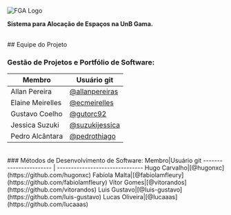 ![FGA Logo](https://raw.githubusercontent.com/wiki/fga-gpp-mds/2016.2-Time05-SalasFGA/img/fga_logo.png)

  **Sistema para Alocação de Espaços na UnB Gama.**

<br />
## Equipe do Projeto

### Gestão de Projetos e Portfólio de Software:
Membro|Usuário git 
----------------------- | -------------------------------
Allan Pereira|[@allanpereiras](https://github.com/allapereiras)     
Elaine Meirelles|[@ecmeirelles](https://github.com/ecmeirelles)   
Gustavo Coelho|[@gutorc92](https://github.com/gutorc92)
Jessica Suzuki|[@suzukijessica](https://github.com/suzukijessica)
Pedro Alcântara|[@pedrothiago](https://github.com/pedrothiago)

<br />
### Métodos de Desenvolvimento de Software:
Membro|Usuário git 
----------------------- | -------------------------------
Hugo Carvalho|[@hugonxc](https://github.com/hugonxc)
Fabíola Malta|[@fabiolamfleury](https://github.com/fabiolamfleury)
Vítor Gomes|[@vitorandos](https://github.com/vitorandos)
Luis Gustavo|[@luis-gustavo](https://github.com/luis-gustavo)
Lucas Oliveira|[@lucaaas](https://github.com/lucaaas)

